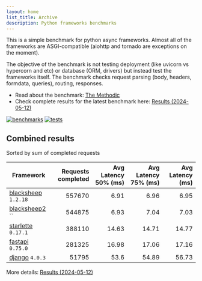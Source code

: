 ```yaml
---
layout: home
list_title: Archive
description: Python frameworks benchmarks
---
```


<script src="https://cdn.jsdelivr.net/npm/chart.js@3.2.1/dist/chart.min.js"></script>

This is a simple benchmark for python async frameworks. Almost all of the
frameworks are ASGI-compatible (aiohttp and tornado are exceptions on the
moment).

The objective of the benchmark is not testing deployment (like uvicorn vs
hypercorn and etc) or database (ORM, drivers) but instead test the frameworks
itself. The benchmark checks request parsing (body, headers, formdata,
queries), routing, responses.

* Read about the benchmark: [The Methodic](methodic.md)
* Check complete results for the latest benchmark here: [Results (2024-05-12)](_posts/2024-05-12-results.md)

[![benchmarks](https://github.com/klen/py-frameworks-bench/actions/workflows/benchmarks.yml/badge.svg)](https://github.com/klen/py-frameworks-bench/actions/workflows/benchmarks.yml)
[![tests](https://github.com/klen/py-frameworks-bench/actions/workflows/tests.yml/badge.svg)](https://github.com/klen/py-frameworks-bench/actions/workflows/tests.yml)

## Combined results

<canvas id="chart" style="margin-bottom: 2em"></canvas>
<script>
    var ctx = document.getElementById('chart').getContext('2d');
    var myChart = new Chart(ctx, {
        type: 'bar',
        data: {
            labels: ['blacksheep','blacksheep2','starlette','fastapi','django',],
            datasets: [
                {
                    label: '# of requests',
                    data: ['557670','544875','388110','281325','51795',],
                    backgroundColor: [
                        '#4E79A7', '#A0CBE8', '#F28E2B', '#FFBE7D', '#59A14F', '#8CD17D', '#B6992D', '#F1CE63', '#499894', '#86BCB6', '#E15759', '#FF9D9A', '#79706E', '#BAB0AC', '#D37295', '#FABFD2', '#B07AA1', '#D4A6C8', '#9D7660', '#D7B5A6',
                    ]
                },
            ]
        }
    });
</script>

Sorted by sum of completed requests

| Framework | Requests completed | Avg Latency 50% (ms) | Avg Latency 75% (ms) | Avg Latency (ms) |
| --------- | -----------------: | -------------------: | -------------------: | ---------------: |
| [blacksheep](https://pypi.org/project/blacksheep/) `1.2.18` | 557670 | 6.91 | 6.96 | 6.95
| [blacksheep2](https://pypi.org/project/blacksheep2/) `` | 544875 | 6.93 | 7.04 | 7.03
| [starlette](https://pypi.org/project/starlette/) `0.17.1` | 388110 | 14.63 | 14.71 | 14.77
| [fastapi](https://pypi.org/project/fastapi/) `0.75.0` | 281325 | 16.98 | 17.06 | 17.16
| [django](https://pypi.org/project/django/) `4.0.3` | 51795 | 53.6 | 54.89 | 56.73


More details: [Results (2024-05-12)](_posts/2024-05-12-results.md)